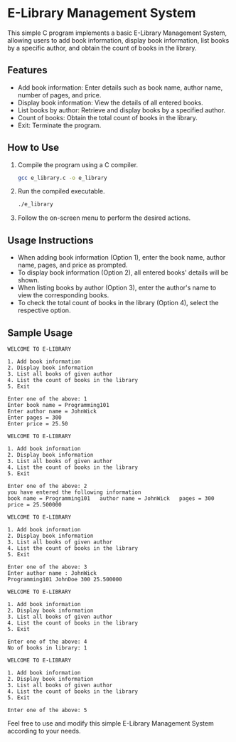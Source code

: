 # E-Library Management System

This simple C program implements a basic E-Library Management System, allowing users to add book information, display book information, list books by a specific author, and obtain the count of books in the library.

## Features
- Add book information: Enter details such as book name, author name, number of pages, and price.
- Display book information: View the details of all entered books.
- List books by author: Retrieve and display books by a specified author.
- Count of books: Obtain the total count of books in the library.
- Exit: Terminate the program.

## How to Use
1. Compile the program using a C compiler.
    ```bash
    gcc e_library.c -o e_library
    ```

2. Run the compiled executable.
    ```bash
    ./e_library
    ```

3. Follow the on-screen menu to perform the desired actions.

## Usage Instructions
- When adding book information (Option 1), enter the book name, author name, pages, and price as prompted.
- To display book information (Option 2), all entered books' details will be shown.
- When listing books by author (Option 3), enter the author's name to view the corresponding books.
- To check the total count of books in the library (Option 4), select the respective option.

## Sample Usage
```plaintext
WELCOME TO E-LIBRARY

1. Add book information
2. Display book information
3. List all books of given author
4. List the count of books in the library
5. Exit

Enter one of the above: 1
Enter book name = Programming101
Enter author name = JohnWick
Enter pages = 300
Enter price = 25.50

WELCOME TO E-LIBRARY

1. Add book information
2. Display book information
3. List all books of given author
4. List the count of books in the library
5. Exit

Enter one of the above: 2
you have entered the following information
book name = Programming101   author name = JohnWick   pages = 300   price = 25.500000

WELCOME TO E-LIBRARY

1. Add book information
2. Display book information
3. List all books of given author
4. List the count of books in the library
5. Exit

Enter one of the above: 3
Enter author name : JohnWick
Programming101 JohnDoe 300 25.500000

WELCOME TO E-LIBRARY

1. Add book information
2. Display book information
3. List all books of given author
4. List the count of books in the library
5. Exit

Enter one of the above: 4
No of books in library: 1

WELCOME TO E-LIBRARY

1. Add book information
2. Display book information
3. List all books of given author
4. List the count of books in the library
5. Exit

Enter one of the above: 5
```

Feel free to use and modify this simple E-Library Management System according to your needs.
